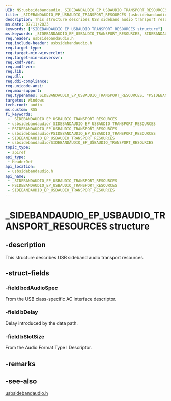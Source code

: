 ```yaml
---
UID: NS:usbsidebandaudio._SIDEBANDAUDIO_EP_USBAUDIO_TRANSPORT_RESOURCES
title: _SIDEBANDAUDIO_EP_USBAUDIO_TRANSPORT_RESOURCES (usbsidebandaudio.h)
description: This structure describes USB sideband audio transport resources.
ms.date: 07/11/2023
keywords: ["SIDEBANDAUDIO_EP_USBAUDIO_TRANSPORT_RESOURCES structure"]
ms.keywords: _SIDEBANDAUDIO_EP_USBAUDIO_TRANSPORT_RESOURCES, SIDEBANDAUDIO_EP_USBAUDIO_TRANSPORT_RESOURCES, *PSIDEBANDAUDIO_EP_USBAUDIO_TRANSPORT_RESOURCES,
req.header: usbsidebandaudio.h
req.include-header: usbsidebandaudio.h
req.target-type: 
req.target-min-winverclnt: 
req.target-min-winversvr: 
req.kmdf-ver: 
req.umdf-ver: 
req.lib: 
req.dll: 
req.ddi-compliance: 
req.unicode-ansi: 
req.max-support: 
req.typenames: SIDEBANDAUDIO_EP_USBAUDIO_TRANSPORT_RESOURCES, *PSIDEBANDAUDIO_EP_USBAUDIO_TRANSPORT_RESOURCES
targetos: Windows
tech.root: audio
ms.custom: RS5
f1_keywords:
 - _SIDEBANDAUDIO_EP_USBAUDIO_TRANSPORT_RESOURCES
 - usbsidebandaudio/_SIDEBANDAUDIO_EP_USBAUDIO_TRANSPORT_RESOURCES
 - PSIDEBANDAUDIO_EP_USBAUDIO_TRANSPORT_RESOURCES
 - usbsidebandaudio/PSIDEBANDAUDIO_EP_USBAUDIO_TRANSPORT_RESOURCES
 - SIDEBANDAUDIO_EP_USBAUDIO_TRANSPORT_RESOURCES
 - usbsidebandaudio/SIDEBANDAUDIO_EP_USBAUDIO_TRANSPORT_RESOURCES
topic_type:
 - apiref
api_type:
 - HeaderDef
api_location:
 - usbsidebandaudio.h
api_name:
 - _SIDEBANDAUDIO_EP_USBAUDIO_TRANSPORT_RESOURCES
 - PSIDEBANDAUDIO_EP_USBAUDIO_TRANSPORT_RESOURCES
 - SIDEBANDAUDIO_EP_USBAUDIO_TRANSPORT_RESOURCES
---
```


# _SIDEBANDAUDIO_EP_USBAUDIO_TRANSPORT_RESOURCES structure

## -description

This structure describes USB sideband audio transport resources.

## -struct-fields

### -field bcdAudioSpec

From the USB class-specific AC interface descriptor.

### -field bDelay

Delay introduced by the data path.

### -field bSlotSize

From the Audio Format Type I Descriptor.

## -remarks

## -see-also

[usbsidebandaudio.h](index.md)

